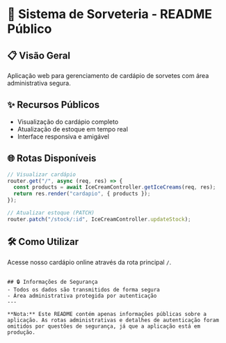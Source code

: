# 🍦 Sistema de Sorveteria - README Público

## 📋 Visão Geral
Aplicação web para gerenciamento de cardápio de sorvetes com área administrativa segura.

## ✨ Recursos Públicos
- Visualização do cardápio completo
- Atualização de estoque em tempo real
- Interface responsiva e amigável

## 🌐 Rotas Disponíveis
```javascript
// Visualizar cardápio
router.get("/", async (req, res) => {
  const products = await IceCreamController.getIceCreams(req, res);
  return res.render("cardapio", { products });
});

// Atualizar estoque (PATCH)
router.patch("/stock/:id", IceCreamController.updateStock);
```

## 🛠️ Como Utilizar
Acesse nosso cardápio online através da rota principal `/`.

```

## 🔒 Informações de Segurança
- Todos os dados são transmitidos de forma segura
- Área administrativa protegida por autenticação
---

**Nota:** Este README contém apenas informações públicas sobre a aplicação. As rotas administrativas e detalhes de autenticação foram omitidos por questões de segurança, já que a aplicação está em produção.
